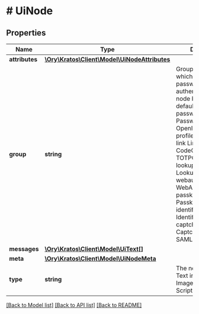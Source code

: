 # # UiNode

## Properties

Name | Type | Description | Notes
------------ | ------------- | ------------- | -------------
**attributes** | [**\Ory\Kratos\Client\Model\UiNodeAttributes**](UiNodeAttributes.md) |  |
**group** | **string** | Group specifies which group (e.g. password authenticator) this node belongs to. default DefaultGroup password PasswordGroup oidc OpenIDConnectGroup profile ProfileGroup link LinkGroup code CodeGroup totp TOTPGroup lookup_secret LookupGroup webauthn WebAuthnGroup passkey PasskeyGroup identifier_first IdentifierFirstGroup captcha CaptchaGroup saml SAMLGroup |
**messages** | [**\Ory\Kratos\Client\Model\UiText[]**](UiText.md) |  |
**meta** | [**\Ory\Kratos\Client\Model\UiNodeMeta**](UiNodeMeta.md) |  |
**type** | **string** | The node&#39;s type text Text input Input img Image a Anchor script Script div Division |

[[Back to Model list]](../../README.md#models) [[Back to API list]](../../README.md#endpoints) [[Back to README]](../../README.md)
